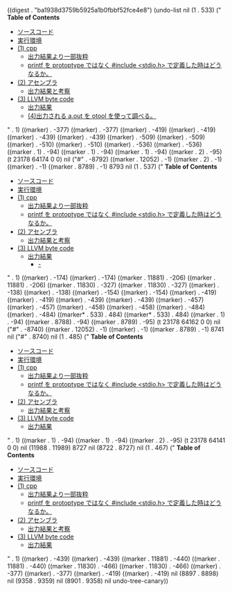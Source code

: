 
((digest . "ba1938d3759b5925a1b0fbbf52fce4e8") (undo-list nil (1 . 533) ("<!-- markdown-toc start - Don't edit this section. Run M-x markdown-toc-generate-toc again -->
**Table of Contents**

- [ソースコード](#ソースコード)
- [実行環境](#実行環境)
- [(1) cpp](#1-cpp)
    - [出力結果より一部抜粋](#出力結果より一部抜粋)
    - [printf を protoptype ではなく #include <stdio.h> で定義した時はどうなるか。](#printf-を-protoptype-ではなく-include-stdioh-で定義した時はどうなるか)
- [(2) アセンブラ](#2-アセンブラ)
    - [出力結果と考察](#出力結果と考察)
- [(3) LLVM byte code](#3-llvm-byte-code)
    - [出力結果](#出力結果)
    - [(4)出力される a.out を otool を使って調べる。](#4出力される-aout-を-otool-を使って調べる)

<!-- markdown-toc end -->
" . 1) ((marker) . -377) ((marker) . -377) ((marker) . -419) ((marker) . -419) ((marker) . -439) ((marker) . -439) ((marker) . -509) ((marker) . -509) ((marker) . -510) ((marker) . -510) ((marker) . -536) ((marker) . -536) ((marker . 1) . -94) ((marker . 1) . -94) ((marker . 1) . -94) ((marker . 2) . -95) (t 23178 64174 0 0) nil ("#" . -8792) ((marker . 12052) . -1) ((marker . 2) . -1) ((marker) . -1) ((marker . 8789) . -1) 8793 nil (1 . 537) ("<!-- markdown-toc start - Don't edit this section. Run M-x markdown-toc-generate-toc again -->
**Table of Contents**

- [ソースコード](#ソースコード)
- [実行環境](#実行環境)
- [(1) cpp](#1-cpp)
    - [出力結果より一部抜粋](#出力結果より一部抜粋)
    - [printf を protoptype ではなく #include <stdio.h> で定義した時はどうなるか。](#printf-を-protoptype-ではなく-include-stdioh-で定義した時はどうなるか)
- [(2) アセンブラ](#2-アセンブラ)
    - [出力結果と考察](#出力結果と考察)
- [(3) LLVM byte code](#3-llvm-byte-code)
    - [出力結果](#出力結果)
        - [-](#-)

<!-- markdown-toc end -->
" . 1) ((marker) . -174) ((marker) . -174) ((marker . 11881) . -206) ((marker . 11881) . -206) ((marker . 11830) . -327) ((marker . 11830) . -327) ((marker) . -138) ((marker) . -138) ((marker) . -154) ((marker) . -154) ((marker) . -419) ((marker) . -419) ((marker) . -439) ((marker) . -439) ((marker) . -457) ((marker) . -457) ((marker) . -458) ((marker) . -458) ((marker) . -484) ((marker) . -484) ((marker* . 533) . 484) ((marker* . 533) . 484) ((marker . 1) . -94) ((marker . 8788) . -94) ((marker . 8789) . -95) (t 23178 64162 0 0) nil ("#" . -8740) ((marker . 12052) . -1) ((marker) . -1) ((marker . 8789) . -1) 8741 nil ("#" . 8740) nil (1 . 485) ("<!-- markdown-toc start - Don't edit this section. Run M-x markdown-toc-generate-toc again -->
**Table of Contents**

- [ソースコード](#ソースコード)
- [実行環境](#実行環境)
- [(1) cpp](#1-cpp)
    - [出力結果より一部抜粋](#出力結果より一部抜粋)
    - [printf を protoptype ではなく #include <stdio.h> で定義した時はどうなるか。](#printf-を-protoptype-ではなく-include-stdioh-で定義した時はどうなるか)
- [(2) アセンブラ](#2-アセンブラ)
    - [出力結果と考察](#出力結果と考察)
- [(3) LLVM byte code](#3-llvm-byte-code)
    - [出力結果](#出力結果)

<!-- markdown-toc end -->
" . 1) ((marker . 1) . -94) ((marker . 1) . -94) ((marker . 2) . -95) (t 23178 64141 0 0) nil (11988 . 11989) 8727 nil (8722 . 8727) nil (1 . 467) ("<!-- markdown-toc start - Don't edit this section. Run M-x markdown-toc-generate-toc again -->
**Table of Contents**

- [ソースコード](#ソースコード)
- [実行環境](#実行環境)
- [(1) cpp](#1-cpp)
    - [出力結果より一部抜粋](#出力結果より一部抜粋)
    - [printf を protoptype ではなく #include <stdio.h> で定義した時はどうなるか。](#printf-を-protoptype-ではなく-include-stdioh-で定義した時はどうなるか)
- [(2) アセンブラ](#2-アセンブラ)
    - [出力結果と考察](#出力結果と考察)
- [(3) LLVM byte code](#3-llvm-byte-code)
    - [出力結果](#出力結果)

<!-- markdown-toc end -->
" . 1) ((marker) . -439) ((marker) . -439) ((marker . 11881) . -440) ((marker . 11881) . -440) ((marker . 11830) . -466) ((marker . 11830) . -466) ((marker) . -377) ((marker) . -377) ((marker) . -419) ((marker) . -419) nil (8897 . 8898) nil (9358 . 9359) nil (8901 . 9358) nil undo-tree-canary))
